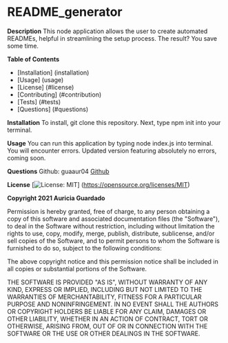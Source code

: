 # README_generator
**Description**
This node application allows the user to create automated READMEs, helpful in streamlining the setup process. The result? You save some time. 

**Table of Contents**

* [Installation] (installation)
* [Usage] (usage)
* [License] (#license)
* [Contributing] (#contribution)
* [Tests] (#tests)
* [Questions] (#questions)


**Installation**
To install, git clone this repository. 
Next, type npm init into your terminal. 

**Usage**
You can run this application by typing node index.js into terminal. 
You will encounter errors. 
Updated version featuring absolutely no errors, coming soon. 

 
 **Questions**
 Github: guaaur04 
 [Github](https://www.github.com/guaaur04)
 
**License**
[![License: MIT](https://img.shields.io/badge/License-MIT-yellow.svg)]
(https://opensource.org/licenses/MIT)

**Copyright 2021 Auricia Guardado**

Permission is hereby granted, free of charge, to any person obtaining a copy of this software and associated documentation files (the "Software"), to deal in the Software without restriction, including without limitation the rights to use, copy, modify, merge, publish, distribute, sublicense, and/or sell copies of the Software, and to permit persons to whom the Software is furnished to do so, subject to the following conditions:

The above copyright notice and this permission notice shall be included in all copies or substantial portions of the Software.

THE SOFTWARE IS PROVIDED "AS IS", WITHOUT WARRANTY OF ANY KIND, EXPRESS OR IMPLIED, INCLUDING BUT NOT LIMITED TO THE WARRANTIES OF MERCHANTABILITY, FITNESS FOR A PARTICULAR PURPOSE AND NONINFRINGEMENT. IN NO EVENT SHALL THE AUTHORS OR COPYRIGHT HOLDERS BE LIABLE FOR ANY CLAIM, DAMAGES OR OTHER LIABILITY, WHETHER IN AN ACTION OF CONTRACT, TORT OR OTHERWISE, ARISING FROM, OUT OF OR IN CONNECTION WITH THE SOFTWARE OR THE USE OR OTHER DEALINGS IN THE SOFTWARE.




